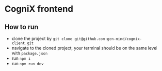# CogniX frontend

## How to run
- clone the project by `git clone git@github.com:gen-mind/cognix-client.git`
- navigate to the cloned project, your terminal should be on the same level with `package.json` 
- run `npm i`
- run `npm run dev`